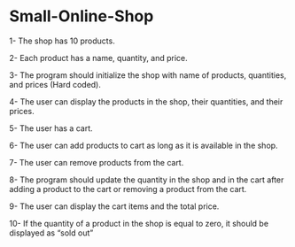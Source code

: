# Small-Online-Shop
1- The shop has 10 products. 

2- Each product has a name, quantity, and price.

3- The program should initialize the shop with name of products, quantities, and prices (Hard coded).

4- The user can display the products in the shop, their quantities, and their prices.

5- The user has a cart.

6- The user can add products to cart as long as it is available in the shop.

7- The user can remove products from the cart.

8- The program should update the quantity in the shop and in the cart after adding a product to the cart or removing a product
from the cart.

9- The user can display the cart items and the total price.

10- If the quantity of a product in the shop is equal to zero, it should be displayed as “sold out”
